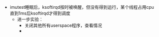 - imutest睡眠后，ksoftirqd按时被唤醒，但没有得到运行，某个线程占用cpu直到1ms后ksoftirqd才得到调度
	- 进一步实验：
		- 关闭其他所有userspace程序，查看情况
		- 